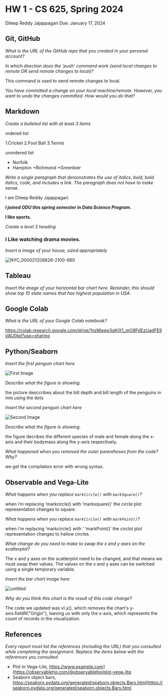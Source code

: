 # HW 1 - CS 625, Spring 2024

Dileep Reddy Jajappagari
Due: January 17, 2024

## Git, GitHub

*What is the URL of the GitHub repo that you created in your personal account?*
   
*In which direction does the 'push' command work (send local changes to remote OR send remote changes to local)?*

 This command is used to send remote changes to local.
   
*You have committed a change on your local machine/remote. However, you want to undo the changes committed. How would you do that?*

## Markdown

*Create a bulleted list with at least 3 items*

ordered list

1.Cricket
2.Foot Ball
3.Tennis

unordered list

* Norfolk 
* Hampton
   +Richmond
   +Greenbier

*Write a single paragraph that demonstrates the use of italics, bold, bold italics, code, and includes a link. The paragraph does not have to make sense.*

I am Dileep Reddy Jajappagari.

***I joined ODU this spring semester in Data Science Program.***

**I like sports.**

*Create a level 3 heading*

### I Like watching drama movies.

*Insert a image of your house, sized appropriately*


![NYC_000021208828-2100-980](https://github.com/Dileepj1828/Repo-1/assets/156220676/13911a35-52d1-4f27-a3d0-ec996fb28cec)


## Tableau

*Insert the image of your horizontal bar chart here. Reminder, this should show top 10 state names that has highest population in USA.*

## Google Colab

*What is the URL of your Google Colab notebook?*

https://colab.research.google.com/drive/1nzMawe3gKlX1_mO8FdEzUadFE9sWJ0kd?usp=sharing

## Python/Seaborn

*Insert the first penguin chart here*


![First Image](https://github.com/Dileepj1828/Repo-1/assets/156220676/443763e8-dc17-41a5-8800-463a1e18e306)


*Describe what the figure is showing.*

the picture desccribes about the bill depth and bill length of the penguins in mm using the dots 

*Insert the second penguin chart here*


![Second Image](https://github.com/Dileepj1828/Repo-1/assets/156220676/3aebf702-e6fe-4a35-bb2a-6223c0529a36)


*Describe what the figure is showing.*

the figure decribes the different species of male and female along the x-axis and their bodymass along the y-axis respectively.


*What happened when you removed the outer parentheses from the code? Why?*

we get the compilation error with wrong syntax.

## Observable and Vega-Lite

*What happens when you replace `markCircle()` with `markSquare()`?*

when i’m replacing ‘markcircle() with ’marksquare()’ the circle plot representation changes to square.


*What happens when you replace `markCircle()` with `markPoint()`?*

when i'm replacing ‘markcircle() with ’ ‘markPoint()’ the circlot plot representation changes to hallow circles.

*What change do you need to make to swap the x and y axes on the scatterplot?*

The x and y axes on the scatterplot need to be changed, and that means we must swap their values. The values on the x and y axes can be switched using a single temporary variable.

*Insert the bar chart image here*


![untitled](https://github.com/Dileepj1828/Repo-1/assets/156220676/3bfcba7d-77ba-47b2-8bdc-a34129dbaca6)


*Why do you think this chart is the result of this code change?*

The code we updated was vl.y(), which removes the chart's y-axis.fieldN("Origin"), leaving us with only the x-axis, which represents the count of records in the visualization.


## References

*Every report must list the references (including the URL) that you consulted while completing the assignment. Replace the items below with the references you consulted*

* Plot in Vega-Lite, <https://www.example.com](https://observablehq.com/@observablehq/plot-vega-lite>
* Seaborn object bars, <https://seaborn.pydata.org/generated/seaborn.objects.Bars.html)https://seaborn.pydata.org/generated/seaborn.objects.Bars.html>
